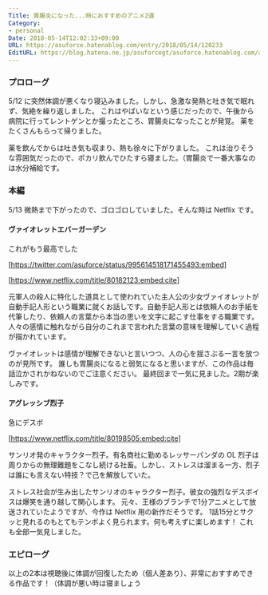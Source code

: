 ```yaml
---
Title: 胃腸炎になった...時におすすめのアニメ2選
Category:
- personal
Date: 2018-05-14T12:02:33+09:00
URL: https://asuforce.hatenablog.com/entry/2018/05/14/120233
EditURL: https://blog.hatena.ne.jp/asuforcegt/asuforce.hatenablog.com/atom/entry/17391345971644372590
---
```


### プロローグ

5/12 に突然体調が悪くなり寝込みました。しかし、急激な発熱と吐き気で眠れず、気絶を繰り返しました。
これはやばいなという感じだったので、午後から病院に行ってレントゲンとか撮ったところ、胃腸炎になったことが発覚。
薬をたくさんもらって帰りました。

薬を飲んでからは吐き気も収まり、熱も徐々に下がりました。
これは治りそうな雰囲気だったので、ポカリ飲んでひたすら寝ました。（胃腸炎で一番大事なのは水分補給です。

### 本編

5/13 微熱まで下がったので、ゴロゴロしていました。そんな時は Netflix です。

#### ヴァイオレットエバーガーデン

これがもう最高でした

[https://twitter.com/asuforce/status/995614518171455493:embed]

[https://www.netflix.com/title/80182123:embed:cite]

元軍人の殺人に特化した道具として使われていた主人公の少女ヴァイオレットが自動手記人形という職業に就くお話しです。自動手記人形とは依頼人のお手紙を代筆したり、依頼人の言葉から本当の思いを文字に起こす仕事をする職業です。人々の感情に触れながら自分のこれまで言われた言葉の意味を理解していく過程が描かれています。

ヴァイオレットは感情が理解できないと言いつつ、人の心を揺さぶる一言を放つのが見所です。
誰しも胃腸炎になると弱気になると思いますが、この作品は毎話泣かされかねないのでご注意ください。
最終回まで一気に見ました。2期が楽しみです。

#### アグレッシブ烈子

急にデスボ

[https://www.netflix.com/title/80198505:embed:cite]

サンリオ発のキャラクター烈子。有名商社に勤めるレッサーパンダの OL 烈子は周りからの無理難題をこなし続ける社畜。しかし、ストレスは溜まる一方、烈子は誰にも言えない特技？で己を解放していた。

ストレス社会が生み出したサンリオのキャラクター烈子。彼女の強烈なデスボイスは爆笑を通り越して関心します。
元々、王様のブランチで1分アニメとして放送されていたようですが、今作は Netflix 用の新作だそうです。
1話15分とサクッと見れるのもとてもテンポよく見られます。何も考えずに楽しめます！
これも全部一気見しました。

### エピローグ

以上の2本は視聴後に体調が回復したため（個人差あり）、非常におすすめできる作品です！（体調が悪い時は寝ましょう
